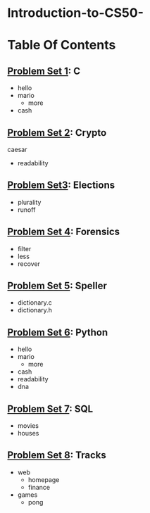 # Introduction-to-CS50-

# Table Of Contents

## [Problem Set 1](https://github.com/sarthakg2002/Introduction-to-CS50-/tree/master/C/pset1): C 

* hello
* mario
  * more
* cash

## [Problem Set 2](https://github.com/sarthakg2002/Introduction-to-CS50-/tree/master/C/pset2): Crypto 

 caesar
* readability

## [Problem Set3](https://github.com/sarthakg2002/Introduction-to-CS50-/tree/master/C/pset3): Elections 

* plurality
* runoff

## [Problem Set 4](https://github.com/sarthakg2002/Introduction-to-CS50-/tree/master/C/pset4): Forensics 

* filter
 * less
* recover

## [Problem Set 5](https://github.com/sarthakg2002/Introduction-to-CS50-/tree/master/C/pset5): Speller 

* dictionary.c
* dictionary.h

## [Problem Set 6](https://github.com/sarthakg2002/Introduction-to-CS50-/tree/master/Python/pset6): Python 

* hello
* mario
  * more
* cash
* readability
* dna

## [Problem Set 7](https://github.com/sarthakg2002/Introduction-to-CS50-/tree/master/Python/pset7): SQL 

* movies
* houses

## [Problem Set 8](https://github.com/sarthakg2002/Introduction-to-CS50-/tree/master/pset8): Tracks 

* web
  * homepage
  * finance
* games
  * pong
